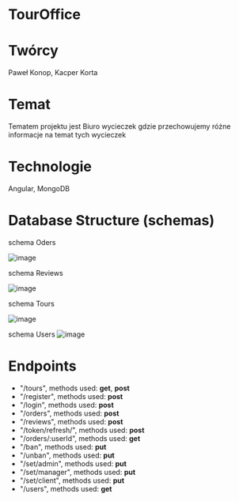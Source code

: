 # TourOffice

# Twórcy
Paweł Konop, Kacper Korta
# Temat
Tematem projektu jest Biuro wycieczek gdzie przechowujemy różne informacje na temat tych wycieczek

# Technologie

Angular, MongoDB


# Database Structure (schemas)

schema Oders

![image](https://github.com/kkorta/TourOffice/assets/101141624/c104a79a-70f5-4e0b-834f-0a5d86ec26d6)

schema Reviews

![image](https://github.com/kkorta/TourOffice/assets/101141624/15cb4070-2707-4d3e-9cc3-41fb3964d0e9)

schema Tours

![image](https://github.com/kkorta/TourOffice/assets/101141624/3bf19dcc-41d2-4655-a5ad-c32c8d702857)

schema Users
![image](https://github.com/kkorta/TourOffice/assets/101141624/a470f5d8-2535-48e8-8459-49af2c54152c)


# Endpoints
- "/tours", methods used: **get**, **post**
- "/register", methods used: **post**
- "/login", methods used: **post**
- "/orders", methods used: **post**
- "/reviews", methods used: **post**
- "/token/refresh/", methods used: **post**
- "/orders/:userId", methods used: **get**
- "/ban", methods used: **put**
- "/unban", methods used: **put**
- "/set/admin", methods used: **put**
- "/set/manager", methods used: **put**
- "/set/client", methods used: **put**
- "/users", methods used: **get**



